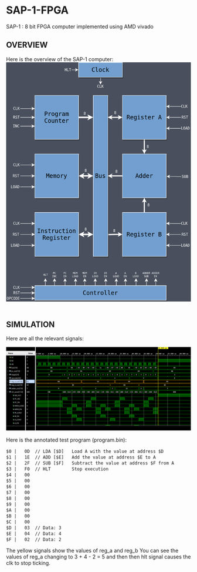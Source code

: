 # SAP-1-FPGA
SAP-1 : 8 bit FPGA computer implemented using AMD vivado

## OVERVIEW

Here is the overview of the SAP-1 computer:
![overview](https://github.com/ishXD/SAP-1-FPGA/blob/main/images/sap1.png)
<br><br>
## SIMULATION

Here are all the relevant signals:

![](https://github.com/ishXD/SAP-1-FPGA/blob/main/images/Screenshot%202024-07-05%20172401.png)

Here is the annotated test program (program.bin):
```
$0 |   0D  // LDA [$D]   Load A with the value at address $D
$1 |   1E  // ADD [$E]   Add the value at address $E to A
$2 |   2F  // SUB [$F]   Subtract the value at address $F from A
$3 |   F0  // HLT        Stop execution
$4 |   00
$5 |   00
$6 |   00
$7 |   00
$8 |   00 
$9 |   00 
$A |   00 
$B |   00
$C |   00
$D |   03  // Data: 3
$E |   04  // Data: 4
$F |   02  // Data: 2
```
The yellow signals show the values of reg_a and reg_b 
You can see the values of reg_a changing to 3 + 4 - 2 = 5 and then then hlt signal causes the clk to stop ticking.
